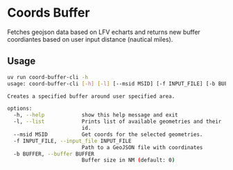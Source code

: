 # Coords Buffer

Fetches geojson data based on LFV echarts and returns new buffer coordiantes based on user input distance (nautical miles).

## Usage

```sh
uv run coord-buffer-cli -h 
usage: coord-buffer-cli [-h] [-l] [--msid MSID] [-f INPUT_FILE] [-b BUFFER]

Creates a specified buffer around user specified area.

options:
  -h, --help            show this help message and exit
  -l, --list            Prints list of available geometries and their
                        id.
  --msid MSID           Get coords for the selected geometries.
  -f INPUT_FILE, --input_file INPUT_FILE
                        Path to a GeoJSON file with coordinates
  -b BUFFER, --buffer BUFFER
                        Buffer size in NM (default: 0)
```
